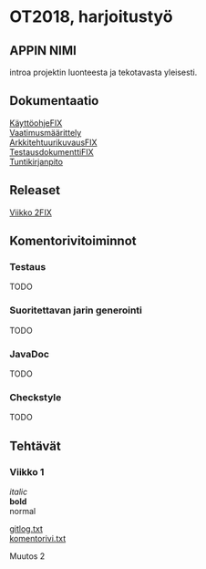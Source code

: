 # OT2018, harjoitustyö  

## APPIN NIMI

introa projektin luonteesta ja tekotavasta yleisesti.


## Dokumentaatio
[KäyttöohjeFIX](https://github.com/joonissi/ot-harjoitustyo/blob/master/dokumentaatio/tuntikirjanpito.md)  
[Vaatimusmäärittely](https://github.com/joonissi/ot-harjoitustyo/blob/master/dokumentaatio/vaatimusmaarittely.md)  
[ArkkitehtuurikuvausFIX](https://github.com/joonissi/ot-harjoitustyo/blob/master/dokumentaatio/tuntikirjanpito.md)  
[TestausdokumenttiFIX](https://github.com/joonissi/ot-harjoitustyo/blob/master/dokumentaatio/tuntikirjanpito.md)  
[Tuntikirjanpito](https://github.com/joonissi/ot-harjoitustyo/blob/master/dokumentaatio/tuntikirjanpito.md)  

## Releaset

[Viikko 2FIX](https://github.com/joonissi/ot-harjoitustyo/blob/master/dokumentaatio/tuntikirjanpito.md)

## Komentorivitoiminnot

### Testaus  
TODO  
  
### Suoritettavan jarin generointi  
TODO  
  
###  JavaDoc  
TODO  
  
### Checkstyle  
TODO  
  



## Tehtävät  

### Viikko 1
*italic*  
**bold**  
normal  

[gitlog.txt](https://github.com/joonissi/ot-harjoitustyo/blob/master/laskarit/gitlog.txt)  
[komentorivi.txt](https://github.com/joonissi/ot-harjoitustyo/blob/master/laskarit/komentorivi.txt)  

Muutos 2  
